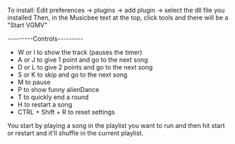 ﻿To install: Edit preferences -> plugins -> add plugin -> select the dll file you installed
Then, in the Musicbee text at the top, click tools and there will be a "Start VGMV"


---------Controls---------
* W or I to show the track (pauses the timer)
* A or J to give 1 point and go to the next song
* D or L to give 2 points and go to the next song
* S or K to skip and go to the next song
* M to pause
* P to show funny alienDance
* T to quickly end a round
* H to restart a song
* CTRL + Shift + R to reset settings

You start by playing a song in the playlist you want to run and then hit start or restart and it'll shuffle in the current playlist.
